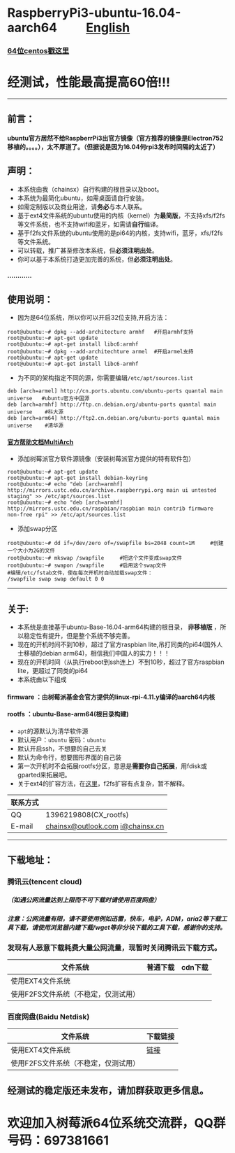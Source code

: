 # RaspberryPi3-ubuntu-16.04-aarch64          [English](https://github.com/chainsx/ubuntu64-rpi/blob/ubuntu-16.04-arm64/README-EN.md)
### [64位centos戳这里](https://github.com/chainsx/centos64-rpi)
# 经测试，性能最高提高60倍!!!

****************

## 前言：
#### ubuntu官方居然不给RaspberrPi3出官方镜像（官方推荐的镜像是Electron752移植的。。。。），太不厚道了。（但据说是因为16.04何rpi3发布时间隔的太近了）

## 声明：
* 本系统由我（chainsx）自行构建的根目录以及boot。
* 本系统为最简化ubuntu，如需桌面请自行安装。
* 如需定制版以及商业用途，请**务必**与本人联系。
* 基于ext4文件系统的ubuntu使用的内核（kernel）为**最简版**，不支持xfs/f2fs等文件系统，也不支持wifi和蓝牙，如需请**自行**编译。
* 基于f2fs文件系统的ubuntu使用的是pi64的内核，支持wifi，蓝牙，xfs/f2fs等文件系统。
* 可以转载，推广甚至修改本系统，但**必须注明出处**。
* 你可以基于本系统打造更加完善的系统，但**必须注明出处**。
#### …………

## 使用说明：

* 因为是64位系统，所以你可以开启32位支持,开启方法：

```
root@ubuntu:~# dpkg --add-architecture armhf   #开启armhf支持
root@ubuntu:~# apt-get update
root@ubuntu:~# apt-get install libc6:armhf
root@ubuntu:~# dpkg --add-architechture armel  #开启armel支持
root@ubuntu:~# apt-get update
root@ubuntu:~# apt-get install libc6-armhf
```

* 为不同的架构指定不同的源，你需要编辑`/etc/apt/sources.list`

```
deb [arch=armel] http://cn.ports.ubuntu.com/ubuntu-ports quantal main universe   #ubuntu官方中国源
deb [arch=armhf] http://ftp.cn.debian.org/ubuntu-ports quantal main universe    #科大源
deb [arch=arm64] http://ftp2.cn.debian.org/ubuntu-ports quantal main universe    #清华源
```

#### [官方帮助文档MultiArch](https://wiki.debian.org/Multiarch/HOWTO)

* 添加树莓派官方软件源镜像（安装树莓派官方提供的特有软件包）

```
root@ubuntu:~# apt-get update
root@ubuntu:~# apt-get install debian-keyring
root@ubuntu:~# echo "deb [arch=armhf] http://mirrors.ustc.edu.cn/archive.raspberrypi.org main ui untested staging" >> /etc/apt/sources.list
root@ubuntu:~# echo "deb [arch=armhf] http://mirrors.ustc.edu.cn/raspbian/raspbian main contrib firmware non-free rpi" >> /etc/apt/sources.list
```

* 添加swap分区

```
root@ubuntu:~# dd if=/dev/zero of=/swapfile bs=2048 count=1M     #创建一个大小为2G的文件
root@ubuntu:~# mkswap /swapfile     #把这个文件变成swap文件
root@ubuntu:~# swapon /swapfile     #启用这个swap文件
#编辑/etc/fstab文件，使在每次开机时自动加载swap文件：
/swapfile swap swap default 0 0
```
********

## 关于:

* 本系统是直接基于ubuntu-Base-16.04-arm64构建的根目录， **非移植版** ，所以稳定性有提升，但是整个系统不够完善。
* 现在的开机时间不到10秒，超过了官方raspbian lite,吊打同类的pi64(国外人士移植的debian arm64)，相信我们中国人的实力！！！
* 现在的开机时间（从执行reboot到ssh连上）不到10秒，超过了官方raspbian lite，更超过了同类的pi64
* 本系统由以下组成
#### **firmware** ：由树莓派基金会官方提供的linux-rpi-4.11.y编译的aarch64内核
#### **rootfs** ：ubuntu-Base-arm64(根目录构建)
* `apt`的源默认为清华软件源
* 默认用户：`ubuntu`      密码：`ubuntu`
* 默认开启ssh，不想要的自己去关
* 默认为命令行，想要图形界面的自己装
* 第一次开机时不会拓展rootfs分区，意思是**需要你自己拓展**，用fdisk或gparted来拓展吧。
* 关于ext4的扩容方法，在[这里](https://github.com/chainsx/ubuntu64-rpi/blob/ubuntu-17.04-arm64/Documentation/expand-file-system.md)，f2fs扩容有点复杂，暂不解释。


|  联系方式   |           |
|-----------|------------|
|QQ|1396219808(CX_rootfs)|
|E-mail|chainsx@outlook.com i@chainsx.cn|

**********************

## 下载地址：

### 腾讯云(tencent cloud)
##### （如遇公网流量达到上限而不可下载时请使用百度网盘）
##### 注意：公网流量有限，请不要使用例如迅雷，快车，电驴，ADM，aria2等下载工具下载，请使用浏览器内建下载/wget等非分块下载的工具下载，感谢你的支持。
### 发现有人恶意下载耗费大量公网流量，现暂时关闭腾讯云下载方式。

|文件系统 | 普通下载 |cdn下载 |
|-----|------|---------|
|使用EXT4文件系统|  |  |
|使用F2FS文件系统（不稳定，仅测试用）|  | |

### 百度网盘(Baidu Netdisk)

|文件系统 | 下载链接 |
|--------|--------|
|使用EXT4文件系统| [链接](https://pan.baidu.com/s/1qY9OpWC) |
|使用F2FS文件系统（不稳定，仅测试用）| |

## 经测试的稳定版还未发布，请加群获取更多信息。

# 欢迎加入树莓派64位系统交流群，QQ群号码：697381661
